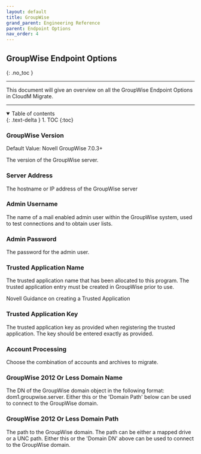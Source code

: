 ```yaml
---
layout: default
title: GroupWise
grand_parent: Engineering Reference
parent: Endpoint Options
nav_order: 4
---
```


## GroupWise Endpoint Options
{: .no_toc }

---

This document will give an overview on all the GroupWise Endpoint Options in CloudM Migrate. 

---
<a name="top"></a>
<details open markdown="block">
  <summary>
    Table of contents
  </summary>
  {: .text-delta }
1. TOC
{:toc}
</details>

### GroupWise Version <a name="serverport"></a>
Default Value: Novell GroupWise 7.0.3+

The version of the GroupWise server.

### Server Address <a name="serverport"></a>

The hostname or IP address of the GroupWise server

### Admin Username <a name="serverport"></a>

The name of a mail enabled admin user within the GroupWise system, used to test connections and to obtain user lists.

### Admin Password <a name="serverport"></a>

The password for the admin user.

### Trusted Application Name <a name="serverport"></a>

The trusted application name that has been allocated to this program. The trusted application entry must be created in GroupWise prior to use.

<a name="https://www.novell.com/documentation/groupwise18/gw18_guide_admin/data/adm_sys_tools_trusted_applications.html">Novell Guidance on creating a Trusted Application</a>
  
### Trusted Application Key <a name="serverport"></a>

The trusted application key as provided when registering the trusted application. The key should be entered exactly as provided.

### Account Processing <a name="serverport"></a>

Choose the combination of accounts and archives to migrate.

### GroupWise 2012 Or Less Domain Name <a name="serverport"></a>

The DN of the GroupWise domain object in the following format: dom1.groupwise.server. Either this or the 'Domain Path' below can be used to connect to the GroupWise domain.

### GroupWise 2012 Or Less Domain Path <a name="serverport"></a>

The path to the GroupWise domain. The path can be either a mapped drive or a UNC path. Either this or the 'Domain DN' above can be used to connect to the GroupWise domain.

